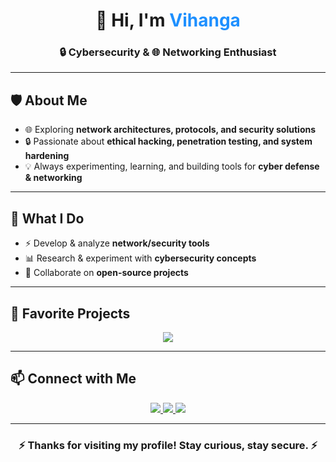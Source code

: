 <!-- Profile Header -->
<h1 align="center">👋 Hi, I'm <span style="color:#1E90FF;">Vihanga</span></h1>
<h3 align="center">🔒 Cybersecurity & 🌐 Networking Enthusiast</h3>

---

<!-- About Me -->
## 🛡️ About Me
- 🌐 Exploring **network architectures, protocols, and security solutions**  
- 🔒 Passionate about **ethical hacking, penetration testing, and system hardening**  
- 💡 Always experimenting, learning, and building tools for **cyber defense & networking**  

---

<!-- What I Do -->
## 💼 What I Do
- ⚡ Develop & analyze **network/security tools**  
- 📊 Research & experiment with **cybersecurity concepts**  
- 🤝 Collaborate on **open-source projects**  

---

<!-- Favorite Projects -->
## 🚀 Favorite Projects
<p align="center">
  <a href="https://github.com/RevoVog/RAT" target="_blank">
    <img src="https://img.shields.io/badge/RAT-Remote%20Access%20Tool-1E90FF?style=for-the-badge&logo=github&logoColor=white" />
  </a>
</p>

---

<!-- Connect With Me -->
## 📫 Connect with Me
<p align="center">
  <a href="mailto:revovog922@gmail.com" target="_blank">
    <img src="https://img.shields.io/badge/Email-revovog922@gmail.com-D14836?style=for-the-badge&logo=gmail&logoColor=white" />
  </a>
  <a href="https://www.linkedin.com/in/vihanga-okandagamage-a9179b280" target="_blank">
    <img src="https://img.shields.io/badge/LinkedIn-Revo%20V-1E90FF?style=for-the-badge&logo=linkedin&logoColor=white" />
  </a>
  <a href="https://maps.app.goo.gl/PbMFVQsSmYagmC4d8" target="_blank">
    <img src="https://img.shields.io/badge/Location-Horana,%20Sri%20Lanka-FF4500?style=for-the-badge&logo=googlemaps&logoColor=white" />
  </a>
</p>

---

<h3 align="center">⚡ Thanks for visiting my profile! Stay curious, stay secure. ⚡</h3>
